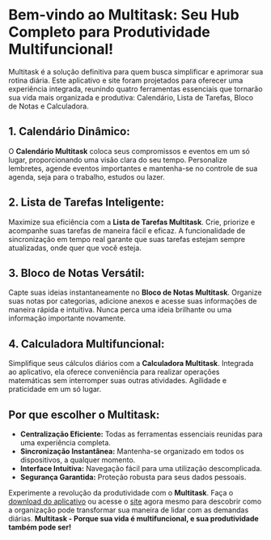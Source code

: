 # Bem-vindo ao Multitask: Seu Hub Completo para Produtividade Multifuncional!

Multitask é a solução definitiva para quem busca simplificar e aprimorar sua rotina diária. Este aplicativo e site foram projetados para oferecer uma experiência integrada, reunindo quatro ferramentas essenciais que tornarão sua vida mais organizada e produtiva: Calendário, Lista de Tarefas, Bloco de Notas e Calculadora.

## 1. Calendário Dinâmico:
O **Calendário Multitask** coloca seus compromissos e eventos em um só lugar, proporcionando uma visão clara do seu tempo. Personalize lembretes, agende eventos importantes e mantenha-se no controle de sua agenda, seja para o trabalho, estudos ou lazer.

## 2. Lista de Tarefas Inteligente:
Maximize sua eficiência com a **Lista de Tarefas Multitask**. Crie, priorize e acompanhe suas tarefas de maneira fácil e eficaz. A funcionalidade de sincronização em tempo real garante que suas tarefas estejam sempre atualizadas, onde quer que você esteja.

## 3. Bloco de Notas Versátil:
Capte suas ideias instantaneamente no **Bloco de Notas Multitask**. Organize suas notas por categorias, adicione anexos e acesse suas informações de maneira rápida e intuitiva. Nunca perca uma ideia brilhante ou uma informação importante novamente.

## 4. Calculadora Multifuncional:
Simplifique seus cálculos diários com a **Calculadora Multitask**. Integrada ao aplicativo, ela oferece conveniência para realizar operações matemáticas sem interromper suas outras atividades. Agilidade e praticidade em um só lugar.

## Por que escolher o Multitask:
- **Centralização Eficiente:** Todas as ferramentas essenciais reunidas para uma experiência completa.
- **Sincronização Instantânea:** Mantenha-se organizado em todos os dispositivos, a qualquer momento.
- **Interface Intuitiva:** Navegação fácil para uma utilização descomplicada.
- **Segurança Garantida:** Proteção robusta para seus dados pessoais.

Experimente a revolução da produtividade com o **Multitask**. Faça o [download do aplicativo](#) ou acesse o [site](#) agora mesmo para descobrir como a organização pode transformar sua maneira de lidar com as demandas diárias. **Multitask - Porque sua vida é multifuncional, e sua produtividade também pode ser!**
